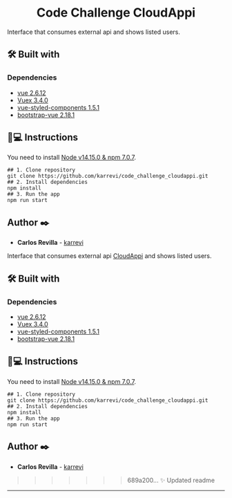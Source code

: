 <h1 align='center'>Code Challenge CloudAppi</h1>

Interface that consumes external api and shows listed users.

## 🛠️ Built with 
### Dependencies

- [vue 2.6.12](https://cli.vuejs.org/)
- [Vuex 3.4.0](https://vuex.vuejs.org/)
- [vue-styled-components 1.5.1](https://styled-components.com/)
- [bootstrap-vue 2.18.1](https://www.npmjs.com/package/react-dom)

## 📱💻 Instructions
You need to install [Node v14.15.0 & npm 7.0.7](https://nodejs.org/es/download/).
```
## 1. Clone repository
git clone https://github.com/karrevi/code_challenge_cloudappi.git
## 2. Install dependencies
npm install
## 3. Run the app
npm run start
```
## Author ✒️
* **Carlos Revilla** - [karrevi](https://github.com/karrevi)

Interface that consumes external api [CloudAppi](https://www.cloudappi.net/) and shows listed users.

## 🛠️ Built with

### Dependencies

- [vue 2.6.12](https://cli.vuejs.org/)
- [Vuex 3.4.0](https://vuex.vuejs.org/)
- [vue-styled-components 1.5.1](https://styled-components.com/)
- [bootstrap-vue 2.18.1](https://www.npmjs.com/package/react-dom)

## 📱💻 Instructions

You need to install [Node v14.15.0 & npm 7.0.7](https://nodejs.org/es/download/).

```
## 1. Clone repository
git clone https://github.com/karrevi/code_challenge_cloudappi.git
## 2. Install dependencies
npm install
## 3. Run the app
npm run start
```

## Author ✒️

- **Carlos Revilla** - [karrevi](https://github.com/karrevi)

>>>>>>> 689a200... ✨ Updated readme
---
